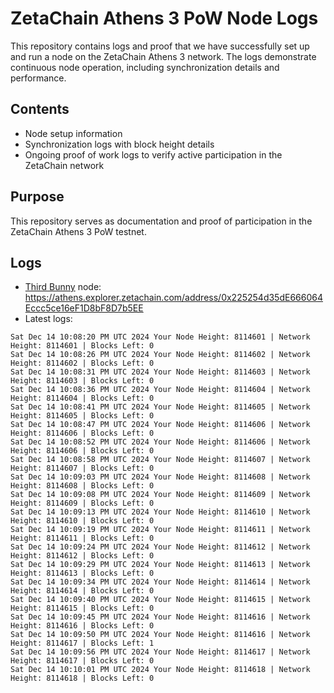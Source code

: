 # ZetaChain Athens 3 PoW Node Logs
This repository contains logs and proof that we have successfully set up and run a node on the ZetaChain Athens 3 network. The logs demonstrate continuous node operation, including synchronization details and performance.

## Contents
- Node setup information
- Synchronization logs with block height details
- Ongoing proof of work logs to verify active participation in the ZetaChain network

## Purpose
This repository serves as documentation and proof of participation in the ZetaChain Athens 3 PoW testnet.

## Logs

- [Third Bunny](https://thirdbunny.xyz/) node: https://athens.explorer.zetachain.com/address/0x225254d35dE666064Eccc5ce16eF1D8bF8D7b5EE
- Latest logs:
```
Sat Dec 14 10:08:20 PM UTC 2024 Your Node Height: 8114601 | Network Height: 8114601 | Blocks Left: 0
Sat Dec 14 10:08:26 PM UTC 2024 Your Node Height: 8114602 | Network Height: 8114602 | Blocks Left: 0
Sat Dec 14 10:08:31 PM UTC 2024 Your Node Height: 8114603 | Network Height: 8114603 | Blocks Left: 0
Sat Dec 14 10:08:36 PM UTC 2024 Your Node Height: 8114604 | Network Height: 8114604 | Blocks Left: 0
Sat Dec 14 10:08:41 PM UTC 2024 Your Node Height: 8114605 | Network Height: 8114605 | Blocks Left: 0
Sat Dec 14 10:08:47 PM UTC 2024 Your Node Height: 8114606 | Network Height: 8114606 | Blocks Left: 0
Sat Dec 14 10:08:52 PM UTC 2024 Your Node Height: 8114606 | Network Height: 8114606 | Blocks Left: 0
Sat Dec 14 10:08:58 PM UTC 2024 Your Node Height: 8114607 | Network Height: 8114607 | Blocks Left: 0
Sat Dec 14 10:09:03 PM UTC 2024 Your Node Height: 8114608 | Network Height: 8114608 | Blocks Left: 0
Sat Dec 14 10:09:08 PM UTC 2024 Your Node Height: 8114609 | Network Height: 8114609 | Blocks Left: 0
Sat Dec 14 10:09:13 PM UTC 2024 Your Node Height: 8114610 | Network Height: 8114610 | Blocks Left: 0
Sat Dec 14 10:09:19 PM UTC 2024 Your Node Height: 8114611 | Network Height: 8114611 | Blocks Left: 0
Sat Dec 14 10:09:24 PM UTC 2024 Your Node Height: 8114612 | Network Height: 8114612 | Blocks Left: 0
Sat Dec 14 10:09:29 PM UTC 2024 Your Node Height: 8114613 | Network Height: 8114613 | Blocks Left: 0
Sat Dec 14 10:09:34 PM UTC 2024 Your Node Height: 8114614 | Network Height: 8114614 | Blocks Left: 0
Sat Dec 14 10:09:40 PM UTC 2024 Your Node Height: 8114615 | Network Height: 8114615 | Blocks Left: 0
Sat Dec 14 10:09:45 PM UTC 2024 Your Node Height: 8114616 | Network Height: 8114616 | Blocks Left: 0
Sat Dec 14 10:09:50 PM UTC 2024 Your Node Height: 8114616 | Network Height: 8114617 | Blocks Left: 1
Sat Dec 14 10:09:56 PM UTC 2024 Your Node Height: 8114617 | Network Height: 8114617 | Blocks Left: 0
Sat Dec 14 10:10:01 PM UTC 2024 Your Node Height: 8114618 | Network Height: 8114618 | Blocks Left: 0
```
